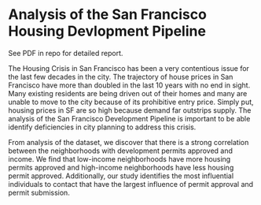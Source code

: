 # Analysis of the San Francisco Housing Devlopment Pipeline
 
See PDF in repo for detailed report.

The Housing Crisis in San Francisco has been a very contentious issue for the last few decades in the city. The trajectory of house prices in San Francisco have more than doubled in the last 10 years with no end in sight.  Many existing residents are being driven out of their homes and many are unable to move to the city because of its prohibitive entry price. Simply put, housing prices in SF are so high because demand far outstrips supply. The analysis of the San Francisco Development Pipeline is important to be able identify deficiencies in city planning to address this crisis. 

From analysis of the dataset, we discover that there is a strong correlation between the neighborhoods with development permits approved and income. We find that low-income neighborhoods have more housing permits approved and high-income neighborhoods have less housing permit approved. Additionally, our study identifies the most influential individuals to contact that have the largest influence of permit approval and permit submission. 
